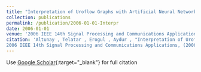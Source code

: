 ```yaml
---
title: "Interpretation of Uroflow Graphs with Artificial Neural Networks"
collection: publications
permalink: /publication/2006-01-01-Interpr
date: 2006-01-01
venue: '2006 IEEE 14th Signal Processing and Communications Applications'
citation: 'Altunay , Telatar , Erogul , Aydur , "Interpretation of Uroflow Graphs with Artificial Neural Networks"
2006 IEEE 14th Signal Processing and Communications Applications, (2006)'
---
```

Use [Google Scholar](https://scholar.google.com/scholar?q=Interpretation+of+Uroflow+Graphs+with+Artificial+Neural+Networks){:target="_blank"} for full citation